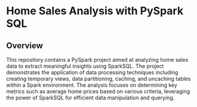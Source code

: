 # Home Sales Analysis with PySpark SQL

## Overview
This repository contains a PySpark project aimed at analyzing home sales data to extract meaningful insights using SparkSQL. The project demonstrates the application of data processing techniques including creating temporary views, data partitioning, caching, and uncaching tables within a Spark environment. The analysis focuses on determining key metrics such as average home prices based on various criteria, leveraging the power of SparkSQL for efficient data manipulation and querying.
